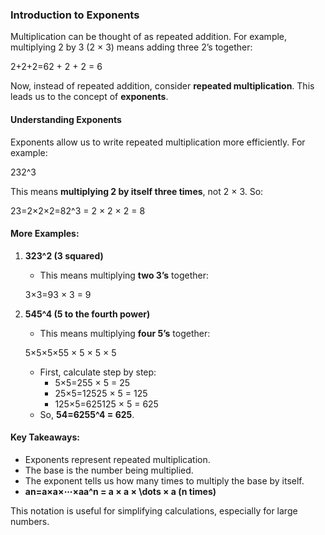 ### Introduction to Exponents

Multiplication can be thought of as repeated addition. For example, multiplying 2 by 3 (2 × 3) means adding three 2’s together:

2+2+2=62 + 2 + 2 = 6

Now, instead of repeated addition, consider **repeated multiplication**. This leads us to the concept of **exponents**.

#### Understanding Exponents

Exponents allow us to write repeated multiplication more efficiently. For example:

232^3

This means **multiplying 2 by itself three times**, not 2 × 3. So:

23=2×2×2=82^3 = 2 × 2 × 2 = 8

#### More Examples:

1. **323^2 (3 squared)**
    
    - This means multiplying **two 3’s** together:
    
    3×3=93 × 3 = 9
2. **545^4 (5 to the fourth power)**
    
    - This means multiplying **four 5’s** together:
    
    5×5×5×55 × 5 × 5 × 5
    - First, calculate step by step:
        - 5×5=255 × 5 = 25
        - 25×5=12525 × 5 = 125
        - 125×5=625125 × 5 = 625
    - So, **54=6255^4 = 625**.

#### Key Takeaways:

- Exponents represent repeated multiplication.
- The base is the number being multiplied.
- The exponent tells us how many times to multiply the base by itself.
- **an=a×a×⋯×aa^n = a × a × \dots × a (n times)**

This notation is useful for simplifying calculations, especially for large numbers.